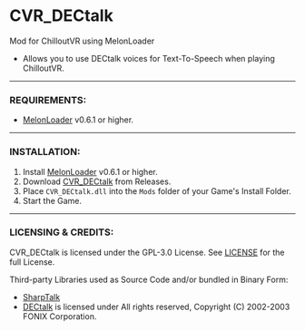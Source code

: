# CVR_DECtalk
Mod for ChilloutVR using MelonLoader  

- Allows you to use DECtalk voices for Text-To-Speech when playing ChilloutVR.

---

### REQUIREMENTS:

- [MelonLoader](https://github.com/LavaGang/MelonLoader/releases) v0.6.1 or higher.

---

### INSTALLATION:

1) Install [MelonLoader](https://github.com/LavaGang/MelonLoader/releases) v0.6.1 or higher.
2) Download [CVR_DECtalk](https://github.com/HerpDerpinstine/CVR_DECtalk/releases) from Releases.
3) Place ``CVR_DECtalk.dll`` into the ``Mods`` folder of your Game's Install Folder.
5) Start the Game.

---

### LICENSING & CREDITS:

CVR_DECtalk is licensed under the GPL-3.0 License. See [LICENSE](https://github.com/HerpDerpinstine/CVR_DECtalk/blob/master/LICENSE.md) for the full License.

Third-party Libraries used as Source Code and/or bundled in Binary Form:
- [SharpTalk](https://github.com/whatsecretproject/SharpTalk)
- [DECtalk](https://github.com/dectalk/dectalk) is licensed under All rights reserved, Copyright (C) 2002-2003 FONIX Corporation.
